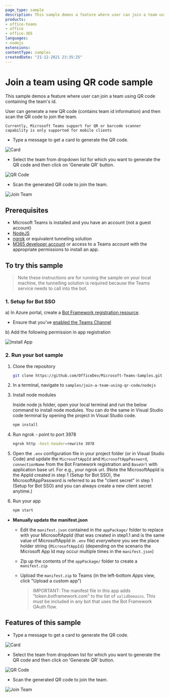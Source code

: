 ```yaml
---
page_type: sample
description: This sample demos a feature where user can join a team using QR code containing the team's id.
products:
- office-teams
- office
- office-365
languages:
- nodejs
extensions:
contentType: samples
createdDate: "21-12-2021 23:35:25"
---
```


# Join a team using QR code sample

This sample demos a feature where user can join a team using QR code containing the team's id.

User can generate a new QR code (contains team id information) and then scan the QR code to join the team.

`Currently, Microsoft Teams support for QR or barcode scanner capability is only supported for mobile clients`

- Type a message to get a card to generate the QR code.

 ![Card](Images/CardWithButtons.png)

- Select the team from dropdown list for which you want to generate the QR code and then click on      'Generate QR' button.

 ![QR Code](Images/QRCode.png)

- Scan the generated QR code to join the team.

 ![Join Team](Images/TeamQR.png)

## Prerequisites

- Microsoft Teams is installed and you have an account (not a guest account)
-  [NodeJS](https://nodejs.org/en/)
-  [ngrok](https://ngrok.com/) or equivalent tunneling solution
-  [M365 developer account](https://docs.microsoft.com/en-us/microsoftteams/platform/concepts/build-and-test/prepare-your-o365-tenant) or access to a Teams account with the 
   appropriate permissions to install an app.

## To try this sample

> Note these instructions are for running the sample on your local machine, the tunnelling solution is required because
> the Teams service needs to call into the bot.

### 1. Setup for Bot SSO
a) In Azure portal, create a [Bot Framework registration resource](https://docs.microsoft.com/en-us/azure/bot-service/bot-builder-authentication?view=azure-bot-service-4.0&tabs=csharp%2Caadv2).

- Ensure that you've [enabled the Teams Channel](https://docs.microsoft.com/en-us/azure/bot-service/channel-connect-teams?view=azure-bot-service-4.0)

b) Add the following permission in app registration

![Install App](Images/Permission.png)

### 2. Run your bot sample
1) Clone the repository

    ```bash
    git clone https://github.com/OfficeDev/Microsoft-Teams-Samples.git
    ```

2) In a terminal, navigate to `samples/join-a-team-using-qr-code/nodejs`

3) Install node modules

   Inside node js folder, open your local terminal and run the below command to install node modules. You can do the same in Visual Studio code terminal by opening the project in Visual Studio code.

    ```bash
    npm install
    ```
4) Run ngrok - point to port 3978

    ```bash
    ngrok http -host-header=rewrite 3978
    ```
5) Open the `.env` configuration file in your project folder (or in Visual Studio Code) and update the `MicrosoftAppId` and `MicrosoftAppPassword`, `connectionName` from the Bot Framework registration and `BaseUrl` with application base url. For e.g., your ngrok url. (Note the MicrosoftAppId is the AppId created in step 1 (Setup for Bot SSO), the MicrosoftAppPassword is referred to as the "client secret" in step 1 (Setup for Bot SSO) and you can always create a new client secret anytime.)

6) Run your app

    ```bash
    npm start
    ```
- **Manually update the manifest.json**
    - Edit the `manifest.json` contained in the  `appPackage/` folder to replace with your MicrosoftAppId (that was created in step1.1 and is the same value of MicrosoftAppId in `.env` file) *everywhere* you see the place holder string `{MicrosoftAppId}` (depending on the scenario the Microsoft App Id may occur multiple times in the `manifest.json`)
    - Zip up the contents of the `appPackage/` folder to create a `manifest.zip`
    - Upload the `manifest.zip` to Teams (in the left-bottom *Apps* view, click "Upload a custom app")

         > IMPORTANT: The manifest file in this app adds "token.botframework.com" to the list of `validDomains`. This must be included in any bot that uses the Bot Framework   OAuth flow.

## Features of this sample

- Type a message to get a card to generate the QR code.

 ![Card](Images/CardWithButtons.png)

- Select the team from dropdown list for which you want to generate the QR code and then click on 'Generate QR' button.

 ![QR Code](Images/QRCode.png)

- Scan the generated QR code to join the team.

 ![Join Team](Images/TeamQR.png)

